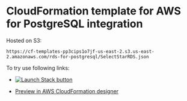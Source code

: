 # CloudFormation template for AWS for PostgreSQL integration

Hosted on S3:

```
https://cf-templates-pp3cips1o7jf-us-east-2.s3.us-east-2.amazonaws.com/rds-for-postgresql/SelectStarRDS.json
```

To try use following links:

* [![Launch Stack button](https://samdengler.github.io/cloudformation-launch-stack-button-svg/images/launch-stack.svg)](https://us-east-2.console.aws.amazon.com/cloudformation/home?region=us-east-2#/stacks/create/review?templateURL=https://cf-templates-pp3cips1o7jf-us-east-2.s3.us-east-2.amazonaws.com/rds-for-postgresql/SelectStarRDS.json&stackName=SelectStarRDSIntegration&param_IamPrincipal=arn:aws:iam::591617137652:root&param_ExternalId=XXXXX)

* [Preview in AWS CloudFormation designer](https://console.aws.amazon.com/cloudformation/designer/home?templateUrl=https://cf-templates-pp3cips1o7jf-us-east-2.s3.us-east-2.amazonaws.com/rds-for-postgresql/SelectStarRDS.json&region=us-east-2)